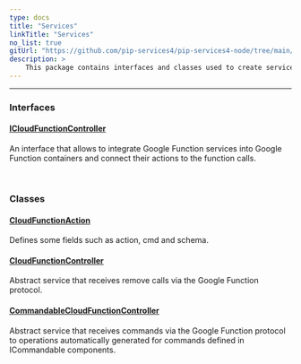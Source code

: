 ```yaml
---
type: docs
title: "Services"
linkTitle: "Services"
no_list: true
gitUrl: "https://github.com/pip-services4/pip-services4-node/tree/main/pip-services4-gcp-node"
description: >
    This package contains interfaces and classes used to create services that do operations via the Google Function protocol.
---
```

---

<div class="module-body"> 


### Interfaces

#### [ICloudFunctionController](icloud_function_controller)
An interface that allows to integrate Google Function services into Google Function containers and connect their actions to the function calls.

<br>

### Classes

#### [CloudFunctionAction](cloud_function_action)
Defines some fields such as action, cmd and schema.


#### [CloudFunctionController](cloud_function_controller)
Abstract service that receives remove calls via the Google Function protocol.

#### [CommandableCloudFunctionController](commandable_cloud_function_controller)
Abstract service that receives commands via the Google Function protocol to operations automatically generated for commands defined in ICommandable components.


</div>
